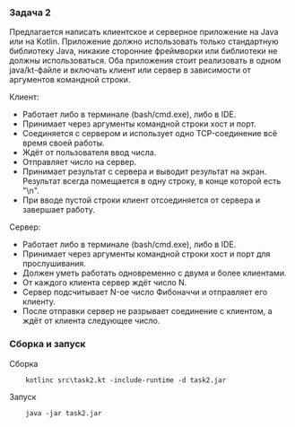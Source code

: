 ### Задача 2

Предлагается написать клиентское и серверное приложение на Java или на Kotlin. Приложение должно использовать только стандартную библиотеку Java, никакие сторонние фреймворки или библиотеки не должны использоваться. Оба приложения стоит реализовать в одном java/kt-файле и включать клиент или сервер в зависимости от аргументов командной строки.

Клиент:

- Работает либо в терминале (bash/cmd.exe), либо в IDE. 
- Принимает через аргументы командной строки хост и порт.
- Соединяется с сервером и использует одно TCP-соединение всё время своей работы. 
- Ждёт от пользователя ввод числа.
- Отправляет число на сервер.
- Принимает результат с сервера и выводит результат на экран. Результат всегда помещается в одну строку, в конце которой есть "\n".
- При вводе пустой строки клиент отсоединяется от сервера и завершает работу.

Сервер:

- Работает либо в терминале (bash/cmd.exe), либо в IDE.
- Принимает через аргументы командной строки хост и порт для прослушивания.
- Должен уметь работать одновременно с двумя и более клиентами.
- От каждого клиента сервер ждёт число N.
- Сервер подсчитывает N-ое число Фибоначчи и отправляет его клиенту.
- После отправки сервер не разрывает соединение с клиентом, а ждёт от клиента следующее число.

### Сборка и запуск
Сборка
```
    kotlinc src\task2.kt -include-runtime -d task2.jar
```

Запуск
```
    java -jar task2.jar
```
